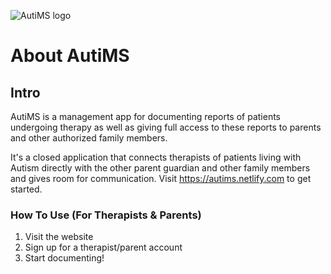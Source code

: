 
![AutiMS logo](link-to-image)

# About AutiMS

## Intro

AutiMS is a management app for documenting reports of patients undergoing therapy as well as giving full access to these reports to parents and other authorized family members.

It's a closed application that connects therapists of patients living with Autism directly with the other parent guardian and other family members and gives room for communication. Visit https://autims.netlify.com to get started.
 


### How To Use (For Therapists & Parents)

1. Visit the website
2. Sign up for a therapist/parent account
3. Start documenting!

